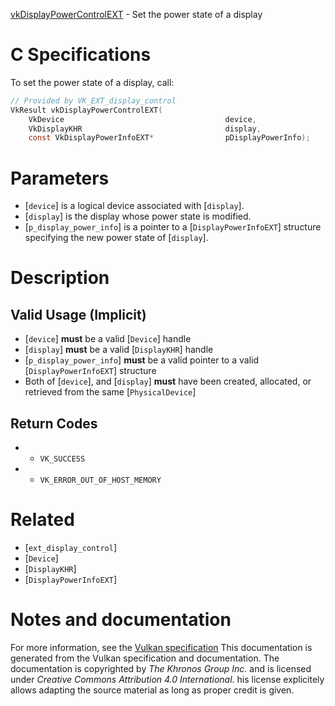 [vkDisplayPowerControlEXT](https://www.khronos.org/registry/vulkan/specs/1.3-extensions/man/html/vkDisplayPowerControlEXT.html) - Set the power state of a display

# C Specifications
To set the power state of a display, call:
```c
// Provided by VK_EXT_display_control
VkResult vkDisplayPowerControlEXT(
    VkDevice                                    device,
    VkDisplayKHR                                display,
    const VkDisplayPowerInfoEXT*                pDisplayPowerInfo);
```

# Parameters
- [`device`] is a logical device associated with [`display`].
- [`display`] is the display whose power state is modified.
- [`p_display_power_info`] is a pointer to a [`DisplayPowerInfoEXT`] structure specifying the new power state of [`display`].

# Description
## Valid Usage (Implicit)
-  [`device`] **must**  be a valid [`Device`] handle
-  [`display`] **must**  be a valid [`DisplayKHR`] handle
-  [`p_display_power_info`] **must**  be a valid pointer to a valid [`DisplayPowerInfoEXT`] structure
-    Both of [`device`], and [`display`] **must**  have been created, allocated, or retrieved from the same [`PhysicalDevice`]

## Return Codes
*   - `VK_SUCCESS` 
*   - `VK_ERROR_OUT_OF_HOST_MEMORY`

# Related
- [`ext_display_control`]
- [`Device`]
- [`DisplayKHR`]
- [`DisplayPowerInfoEXT`]

# Notes and documentation
For more information, see the [Vulkan specification](https://www.khronos.org/registry/vulkan/specs/1.3-extensions/html/vkspec.html)
This documentation is generated from the Vulkan specification and documentation.
The documentation is copyrighted by *The Khronos Group Inc.* and is licensed under *Creative Commons Attribution 4.0 International*.
his license explicitely allows adapting the source material as long as proper credit is given.
        